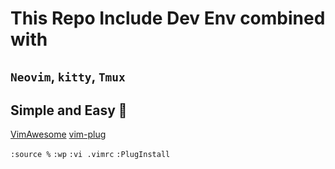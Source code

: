 # This Repo Include Dev Env combined with 
## ```Neovim```, ```kitty```, ```Tmux```
## Simple and Easy 🥇

[VimAwesome](https://vimawesome.com/)
[vim-plug](https://github.com/junegunn/vim-plug)

`:source %`
 `:wp`
 `:vi .vimrc`
 `:PlugInstall`

